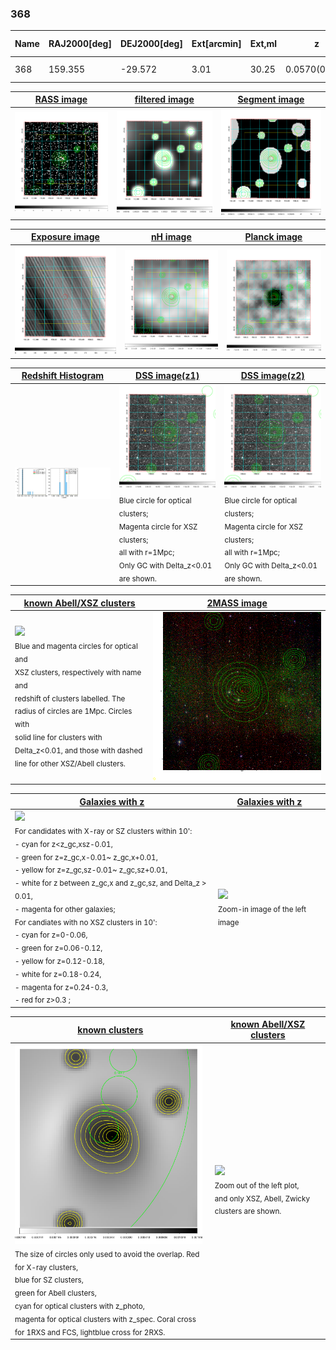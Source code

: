 <div STYLE="page-break-after: always;"></div>

### 368

|Name|RAJ2000[deg]|DEJ2000[deg] |Ext[arcmin]| Ext,ml | z | z_src| C|GC(XSZ,Delta_z<0.01)| GC(OPT,Delta_z<0.01)|GC| R_sig[arcmin] | R500[arcmin] | R500[Mpc]| CRsig[c/s] | CR500[c/s] |L500[1E44 erg/s]|F500[1E-12 erg/s/cm^2]| M500[1E14 Msun]|Tx[keV]|Cnt_sig|Beta|Rc[arcmin]|Comment|Alias|
|---|---|---|---|---|---|------|---|--------|---------|----------|---|---|---|---|---|---|---|---|---|---|---|---|---|---|
|368| 159.355| -29.572| 3.01| 30.25| 0.0570(0.005)| z1,| G| -| -| N, W| 8.312| 10.343| 0.686| 0.154(0.038)| 0.160(0.040)| 0.219(0.028)| 2.822(0.362)| 0.97(0.06)| 2.14(0.09)| 60.7| 0.926(-0.092+0.054)| 5.897(-0.682+0.590)| -| t131|

|[RASS image](../image/368/368_img.pdf)|[filtered image](../image/368/368_fil.pdf)|[Segment image](../image/368/368_seg.pdf)|
|-------------------|--------------------|-------------------|
| <img src="../image/368/368_img.png" width="300">  | <img src="../image/368/368_fil.png" width="300">   | <img src="../image/368/368_seg.png" width="300">  |

|[Exposure image](../image/368/368_mex.pdf)| [nH image](../image/368/368_nh.pdf)| [Planck image](../image/368/368_p.pdf)|
|-------------------|--------------------|-------------------|
|<img src="../image/368/368_mex.png" width="300">   | <img src="../image/368/368_nh.png" width="300">    | <img src="../image/368/368_p.png" width="300"> |

|[Redshift Histogram](../image/368/368_zg.pdf) | [DSS image(z1)](../image/368/368_dss_z1.pdf)      |  [DSS image(z2)](../image/368/368_dss_z2.pdf)    |
|-------------------|--------------------|-------------------|
|<img src="../image/368/368_zg.png" width="300"> |<img src="../image/368/368_dss_z1.png" width="300"> <sub><br>Blue circle for optical clusters; <br>Magenta circle for XSZ clusters; <br>all with r=1Mpc; <br>Only GC with Delta_z<0.01 are shown. </sub>| <img src="../image/368/368_dss_z2.png" width="300"><sub><br>Blue circle for optical clusters; <br>Magenta circle for XSZ clusters; <br>all with r=1Mpc; <br>Only GC with Delta_z<0.01 are shown. </sub> |

|[known Abell/XSZ clusters](../image/368/368_m.pdf) | [2MASS image](../image/368/368_2mass.pdf)      |
|-------------------|-------------------|
|<img src=../image/368/368_m.png width="300"> <br><sub>Blue and magenta circles for optical and <br>XSZ clusters, respectively with name and <br>redshift of clusters labelled. The <br>radius of circles are 1Mpc. Circles with <br>solid line for clusters with <br>Delta_z<0.01, and those with dashed <br>line for other XSZ/Abell clusters.        </sub>|<img src="../image/368/368_2mass.png" width="300">  |

|[Galaxies with z](../image/368/368_opt_ned.pdf) |[Galaxies with z](../image/368/368_opt_ned_zoom.pdf) |
|-------------------|-------------------|
| <img src=../image/368/368_opt_ned.png width="300"> <br><sub> For candidates with X-ray or SZ clusters within 10': <br> - cyan for z<z_gc,xsz-0.01, <br> - green for z=z_gc,x-0.01~ z_gc,x+0.01, <br> - yellow for z=z_gc,sz-0.01~ z_gc,sz+0.01, <br> - white for z between z_gc,x and z_gc,sz, and Delta_z > 0.01, <br> - magenta for other galaxies; <br>For candiates with no XSZ clusters in 10': <br> - cyan for z=0-0.06, <br> - green for z=0.06-0.12, <br> - yellow for z=0.12-0.18, <br> - white for z=0.18-0.24, <br> - magenta for z=0.24-0.3, <br> - red for z>0.3 ;  </sub>|<img src=../image/368/368_opt_ned_zoom.png width="300">  <br><sub> Zoom-in image of the left image</sub>|

|[known clusters](../image/368/368_gc.pdf) |[known Abell/XSZ clusters](../image/368/368_gc_large.pdf) |
|-------------------|-------------------|
| <img src=../image/368/368_gc.png width="300"> <br><sub> The size of circles only used to avoid the overlap. Red for X-ray clusters, <br> blue for SZ clusters, <br> green for Abell clusters, <br> cyan for optical clusters with z_photo, <br> magenta for optical clusters with z_spec. Coral cross for 1RXS and FCS, lightblue cross for 2RXS. </sub>|<img src=../image/368/368_gc_large.png width="300"> <br><sub> Zoom out of the left plot, <br> and only XSZ, Abell, Zwicky clusters are shown. </sub> |



